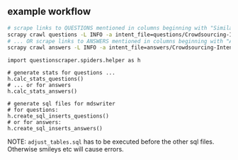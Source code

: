 ## example workflow
```bash
# scrape links to QUESTIONS mentioned in columns beginning with "Similar_Question_Link" ...
scrapy crawl questions -L INFO -a intent_file=questions/Crowdsourcing-Intents-Intent-List.tsv -o questions/scraped.jl
# ... OR scrape links to ANSWERS mentioned in columns beginning with "Answer"
scrapy crawl answers -L INFO -a intent_file=answers/Crowdsourcing-Intents-Answers-List.tsv -o answers/scraped.jl
```

```python3
import questionscraper.spiders.helper as h

# generate stats for questions ...
h.calc_stats_questions()
# ... or for answers
h.calc_stats_answers()

# generate sql files for mdswriter
# for questions:
h.create_sql_inserts_questions()
# or for answers:
h.create_sql_inserts_answers()
```

NOTE: `adjust_tables.sql` has to be executed before the other sql files. Otherwise smileys etc will cause errors.
